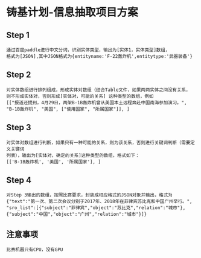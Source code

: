 # 铸基计划-信息抽取项目方案

## Step 1
    通过百度paddle进行中文分词，识别实体类型，输出为[实体1，实体类型]数组，
    格式为[JSON],其中JSON格式为{entityname:'F-22轰炸机',entitytype:'武器装备'}
  

## Step 2

    对实体数组进行排列组成，形成实体对数组（结合Table文件，如果两两实体之间没有关系，
    则不形成实体对，否则形成[实体对，可能的关系] 这种类型的数组，例如
    [["报道还提到，4月29日，两架B-1B轰炸机曾从美国本土远程奔赴中国南海参加演习。", "B-1B轰炸机", "美国", ["使用国家", "所属国家"]], ]
    
## Step 3

    对实体对数组进行判断，如果只有一种可能的关系，则为该关系，否则进行关键词判断（需要定义关键词
    列表），输出为[实体对，确定的关系]这种类型的数组，格式如下：
    [['B-1B轰炸机', '美国', '所属国家'], ]


## Step 4

    对Step 3输出的数组，按照比赛要求，封装成相应格式的JSON对象并输出，格式为
    {"text":"第一次、第二次会议分别于2017年、2018年在菲律宾苏比克和中国广州举行。",
    "sro_list":[{"subject":"菲律宾","object":"苏比克","relation":"城市"},
    {"subject":"中国","object":"广州","relation":"城市"}]}
    
    
## 注意事项

    比赛机器只有CPU，没有GPU

    
  
